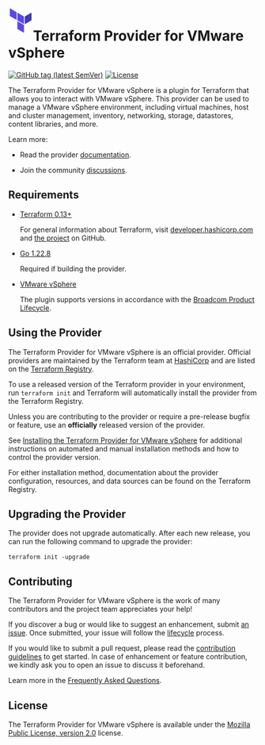 <!-- markdownlint-disable first-line-h1 no-inline-html -->
<a href="https://terraform.io">
    <img src=".github/tf.png" alt="Terraform" title="Terraform" align="left" height="50" />
</a>

# Terraform Provider for VMware vSphere

[![GitHub tag (latest SemVer)](https://img.shields.io/github/v/tag/hashicorp/terraform-provider-vsphere?label=release&style=for-the-badge)](https://github.com/hashicorp/terraform-provider-vsphere/releases/latest)
[![License](https://img.shields.io/github/license/hashicorp/terraform-provider-vsphere.svg?style=for-the-badge)](LICENSE)

The Terraform Provider for VMware vSphere is a plugin for Terraform that allows
you to interact with VMware vSphere. This provider can be used to manage a
VMware vSphere environment, including virtual machines, host and cluster
management, inventory, networking, storage, datastores, content libraries, and
more.

Learn more:

- Read the provider [documentation][provider-documentation].

- Join the community [discussions][provider-discussions].

## Requirements

- [Terraform 0.13+][terraform-install]

  For general information about Terraform, visit
  [developer.hashicorp.com][terraform-install] and
  [the project][terraform-github] on GitHub.

- [Go 1.22.8][golang-install]

  Required if building the provider.

- [VMware vSphere][vmware-vsphere-documenation]

  The plugin supports versions in accordance with the
  [Broadcom Product Lifecycle][product-lifecycle].

## Using the Provider

The Terraform Provider for VMware vSphere is an official provider. Official
providers are maintained by the Terraform team at [HashiCorp][hashicorp] and are
listed on the [Terraform Registry][terraform-registry].

To use a released version of the Terraform provider in your environment, run
`terraform init` and Terraform will automatically install the provider from the
Terraform Registry.

Unless you are contributing to the provider or require a pre-release bugfix or
feature, use an **officially** released version of the provider.

See [Installing the Terraform Provider for VMware vSphere][provider-install] for
additional instructions on automated and manual installation methods and how to
control the provider version.

For either installation method, documentation about the provider configuration,
resources, and data sources can be found on the Terraform Registry.

## Upgrading the Provider

The provider does not upgrade automatically. After each new release, you can run
the following command to upgrade the provider:

```shell
terraform init -upgrade
```

## Contributing

The Terraform Provider for VMware vSphere is the work of many contributors and
the project team appreciates your help!

If you discover a bug or would like to suggest an enhancement, submit
[an issue][provider-issues]. Once submitted, your issue will follow the
[lifecycle][provider-issue-lifecycle] process.

If you would like to submit a pull request, please read the
[contribution guidelines][provider-contributing] to get started. In case of
enhancement or feature contribution, we kindly ask you to open an issue to
discuss it beforehand.

Learn more in the [Frequently Asked Questions][provider-faq].

## License

The Terraform Provider for VMware vSphere is available under the
[Mozilla Public License, version 2.0][provider-license] license.

[golang-install]: https://golang.org/doc/install
[hashicorp]: https://hashicorp.com
[product-lifecycle]: https://support.broadcom.com/group/ecx/productlifecycle
[provider-contributing]: docs/CONTRIBUTING.md
[provider-discussions]: https://discuss.hashicorp.com/tags/c/terraform-providers/31/vsphere
[provider-documentation]: https://registry.terraform.io/providers/hashicorp/vsphere/latest/docs
[provider-faq]: docs/FAQ.md
[provider-install]: docs/INSTALL.md
[provider-issue-lifecycle]: docs/ISSUES.md
[provider-issues]: https://github.com/hashicorp/terraform-provider-vsphere/issues/new/choose
[provider-license]: LICENSE
[terraform-github]: https://github.com/hashicorp/terraform
[terraform-install]: https://developer.hashicorp.com/terraform/install
[terraform-registry]: https://registry.terraform.io
[vmware-vsphere-documenation]: https://docs.vmware.com/en/VMware-vSphere/index.html
